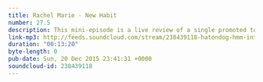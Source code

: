 ```yaml
---
title: Rachel Marie - New Habit
number: 27.5
description: This mini-episode is a live review of a single promoted to us personally; Rachel Marie&#39;s &quot;New Habit&quot;. Will we decide to make listening to Lil&#39; Marie our new habit? SPOILER ALERT... No.
link-mp3: http://feeds.soundcloud.com/stream/238439118-hatondog-hmm-interesting-choice-ep275-rachel-marie-new-habit.mp3
duration: "00:13:20"
byte-length: 0
pub-date: Sun, 20 Dec 2015 23:41:31 +0000
soundcloud-id: 238439118
---
```

